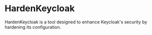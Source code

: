 # HardenKeycloak
HardenKeycloak is a tool designed to enhance Keycloak's security by hardening its configuration. 

